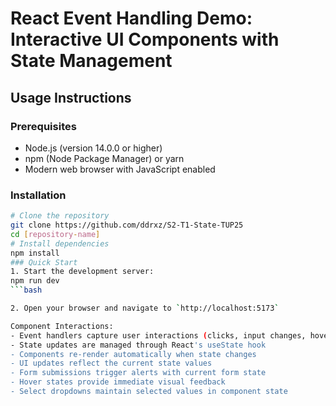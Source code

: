 # React Event Handling Demo: Interactive UI Components with State Management

## Usage Instructions
### Prerequisites
- Node.js (version 14.0.0 or higher)
- npm (Node Package Manager) or yarn
- Modern web browser with JavaScript enabled

### Installation

```bash
# Clone the repository
git clone https://github.com/ddrxz/S2-T1-State-TUP25
cd [repository-name]
# Install dependencies
npm install
### Quick Start
1. Start the development server:
npm run dev
```bash

2. Open your browser and navigate to `http://localhost:5173`

Component Interactions:
- Event handlers capture user interactions (clicks, input changes, hover events)
- State updates are managed through React's useState hook
- Components re-render automatically when state changes
- UI updates reflect the current state values
- Form submissions trigger alerts with current form state
- Hover states provide immediate visual feedback
- Select dropdowns maintain selected values in component state